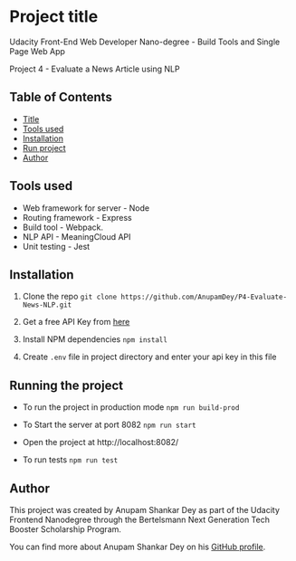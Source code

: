 # Project title

Udacity Front-End Web Developer Nano-degree - Build Tools and Single Page Web App 

Project 4 - Evaluate a News Article using NLP 


## Table of Contents


- [Title](#project-title)
- [Tools used](#tools-used)
- [Installation](#installation)
- [Run project](#running-the-project)
- [Author](#author)


## Tools used

- Web framework for server - Node
- Routing framework - Express
- Build tool - Webpack.
- NLP API - MeaningCloud API
- Unit testing - Jest

## Installation

1. Clone the repo
   `git clone https://github.com/AnupamDey/P4-Evaluate-News-NLP.git`

2. Get a free API Key from [here](https://www.meaningcloud.com/developer/login)

3. Install NPM dependencies
   `npm install`

4. Create `.env` file in project directory and enter your api key in this file

## Running the project

- To run the project in production mode
  `npm run build-prod`

- To Start the server at port 8082
  `npm run start`
- Open the project at http://localhost:8082/

- To run tests
  `npm run test`

## Author

This project was created by Anupam Shankar Dey as part of the Udacity Frontend Nanodegree through the Bertelsmann Next Generation Tech Booster Scholarship Program.

You can find more about Anupam Shankar Dey on his [GitHub profile](https://github.com/AnupamDey).